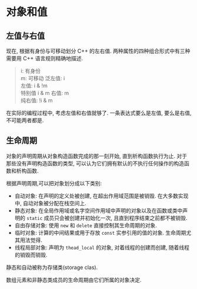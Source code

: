 # 对象和值

## 左值与右值

现在, 根据有身份与可移动划分 C++ 的左右值. 两种属性的四种组合形式中有三种需要用 C++ 语言规则精确地描述.
> i: 有身份  
> m: 可移动
> 泛左值: i  
> 左值: i & !m  
> 特别值  i & m
> 右值: m  
> 纯右值: !i & m  

在实际的编程过程中, 考虑左值和右值就够了. 一条表达式要么是左值, 要么是右值, 不可能两者都是.

## 生命周期

对象的声明周期从对象构造函数完成的那一刻开始, 直到析构函数执行为止. 对于那些没有声明构造函数的类型, 可以认为它们拥有默认的不执行任何操作的构造函数和析构函数.

根据声明周期,可以把对象划分成以下类别:

- 自动对象: 在声明的定义处被创建, 在超出作用域范围是被销毁. 在大多数实现中, 自动对象被分配在栈空间上.
- 静态对象: 在全局作用域或名字空间作用域中声明的对象以及在函数或类中声明的 `static` 成员只会被创建并初始化一次, 且直到程序结束之前都不被销毁.
- 自由存储对象: 使用 `new` 和 `delete` 直接控制其生命周期的对象.
- 临时对象: 计算的中间结果或用于存放 `const` 实参引用的值的对象. 生命周期尤其用法觉得.
- 线程局部对象: 声明为 `thead_local` 的对象, 对着线程的创建而创建, 随着线程的销毁而销毁.

静态和自动被称为存储类(storage clas).

数组元素和非静态类成员的生命周期由它们所属的对象决定.
